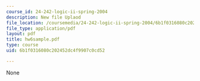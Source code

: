```yaml
---
course_id: 24-242-logic-ii-spring-2004
description: New file Uplaod
file_location: /coursemedia/24-242-logic-ii-spring-2004/6b1f0316080c202452dc4f9907c0cd52_hw6sample.pdf
file_type: application/pdf
layout: pdf
title: hw6sample.pdf
type: course
uid: 6b1f0316080c202452dc4f9907c0cd52

---
```

None